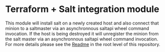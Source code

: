 # Terraform + Salt integration module

This module will install salt on a newly created host and also connect that minion to a saltmaster via an asynchronnous saltapi wheel command invocation. If the host is being destroyed it will unregister the minion from the salt master via an asynchronnous saltapi wheel command invocation. For more details please see the [Readme](../../../README.md) in the root level of this repository.
